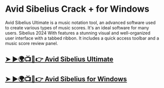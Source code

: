 # Avid Sibelius Crack + for Windows

Avid Sibelius Ultimate is a music notation tool, an advanced software used to create various types of music scores. It's an ideal software for many users. Sibelius 2024 With features a stunning visual and well-organized user interface with a tabbed ribbon. It includes a quick access toolbar and a music score review panel. 

## [➤ ►🌍📺📱👉 Avid Sibelius Ultimate](https://tinyurl.com/3hkw6bze)

## [➤ ►🌍📺📱👉 Avid Sibelius for Windows](https://tinyurl.com/3hkw6bze)
